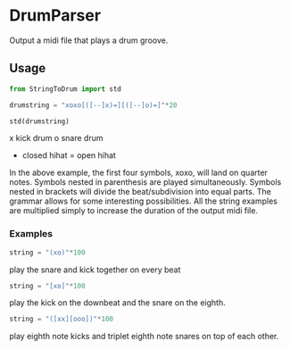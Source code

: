 # DrumParser
Output a midi file that plays a drum groove. 
## Usage
```python
from StringToDrum import std

drumstring = "xoxo[([--]x)=][([--]o)=]"*20

std(drumstring)
```

x kick drum
o snare drum
- closed hihat
= open hihat

In the above example, the first four symbols, xoxo, will land on quarter notes. Symbols nested in parenthesis are played simultaneously. Symbols nested in brackets will divide the beat/subdivision into equal parts. The grammar allows for some interesting possibilities. All the string examples are multiplied simply to increase the duration of the output midi file.

### Examples
```python
string = "(xo)"*100
```
play the snare and kick together on every beat

```python
string = "[xo]"*100
```
play the kick on the downbeat and the snare on the eighth.

```python
string = "([xx][ooo])"*100
```
play eighth note kicks and triplet eighth note snares on top of each other.

